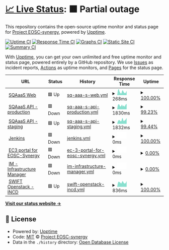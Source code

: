 # [📈 Live Status](https://status.eosc-synergy.eu): <!--live status--> **🟧 Partial outage**

This repository contains the open-source uptime monitor and status page for [Project EOSC-synergy](www.eosc-synergy.eu), powered by [Upptime](https://github.com/upptime/upptime).

[![Uptime CI](https://github.com/eosc-synergy/status/workflows/Uptime%20CI/badge.svg)](https://github.com/eosc-synergy/status/actions?query=workflow%3A%22Uptime+CI%22)
[![Response Time CI](https://github.com/eosc-synergy/status/workflows/Response%20Time%20CI/badge.svg)](https://github.com/eosc-synergy/status/actions?query=workflow%3A%22Response+Time+CI%22)
[![Graphs CI](https://github.com/eosc-synergy/status/workflows/Graphs%20CI/badge.svg)](https://github.com/eosc-synergy/status/actions?query=workflow%3A%22Graphs+CI%22)
[![Static Site CI](https://github.com/eosc-synergy/status/workflows/Static%20Site%20CI/badge.svg)](https://github.com/eosc-synergy/status/actions?query=workflow%3A%22Static+Site+CI%22)
[![Summary CI](https://github.com/eosc-synergy/status/workflows/Summary%20CI/badge.svg)](https://github.com/eosc-synergy/status/actions?query=workflow%3A%22Summary+CI%22)

With [Upptime](https://upptime.js.org), you can get your own unlimited and free uptime monitor and status page, powered entirely by a GitHub repository. We use [Issues](https://github.com/eosc-synergy/status/issues) as incident reports, [Actions](https://github.com/eosc-synergy/status/actions) as uptime monitors, and [Pages](https://status.eosc-synergy.eu) for the status page.

<!--start: status pages-->
<!-- This summary is generated by Upptime (https://github.com/upptime/upptime) -->
<!-- Do not edit this manually, your changes will be overwritten -->
<!-- prettier-ignore -->
| URL | Status | History | Response Time | Uptime |
| --- | ------ | ------- | ------------- | ------ |
| <img alt="" src="https://www.eosc-synergy.eu/wp-content/uploads/EOSC-Synergy-Logo-mini-png.png" height="13"> [SQAaaS Web](https://sqaaas.eosc-synergy.eu/) | 🟩 Up | [sq-aaa-s-web.yml](https://github.com/EOSC-synergy/status/commits/HEAD/history/sq-aaa-s-web.yml) | <details><summary><img alt="Response time graph" src="./graphs/sq-aaa-s-web/response-time-week.png" height="20"> 268ms</summary><br><a href="https://status.eosc-synergy.eu/history/sq-aaa-s-web"><img alt="Response time 238" src="https://img.shields.io/endpoint?url=https%3A%2F%2Fraw.githubusercontent.com%2FEOSC-synergy%2Fstatus%2FHEAD%2Fapi%2Fsq-aaa-s-web%2Fresponse-time.json"></a><br><a href="https://status.eosc-synergy.eu/history/sq-aaa-s-web"><img alt="24-hour response time 329" src="https://img.shields.io/endpoint?url=https%3A%2F%2Fraw.githubusercontent.com%2FEOSC-synergy%2Fstatus%2FHEAD%2Fapi%2Fsq-aaa-s-web%2Fresponse-time-day.json"></a><br><a href="https://status.eosc-synergy.eu/history/sq-aaa-s-web"><img alt="7-day response time 268" src="https://img.shields.io/endpoint?url=https%3A%2F%2Fraw.githubusercontent.com%2FEOSC-synergy%2Fstatus%2FHEAD%2Fapi%2Fsq-aaa-s-web%2Fresponse-time-week.json"></a><br><a href="https://status.eosc-synergy.eu/history/sq-aaa-s-web"><img alt="30-day response time 259" src="https://img.shields.io/endpoint?url=https%3A%2F%2Fraw.githubusercontent.com%2FEOSC-synergy%2Fstatus%2FHEAD%2Fapi%2Fsq-aaa-s-web%2Fresponse-time-month.json"></a><br><a href="https://status.eosc-synergy.eu/history/sq-aaa-s-web"><img alt="1-year response time 251" src="https://img.shields.io/endpoint?url=https%3A%2F%2Fraw.githubusercontent.com%2FEOSC-synergy%2Fstatus%2FHEAD%2Fapi%2Fsq-aaa-s-web%2Fresponse-time-year.json"></a></details> | <details><summary><a href="https://status.eosc-synergy.eu/history/sq-aaa-s-web">100.00%</a></summary><a href="https://status.eosc-synergy.eu/history/sq-aaa-s-web"><img alt="All-time uptime 99.99%" src="https://img.shields.io/endpoint?url=https%3A%2F%2Fraw.githubusercontent.com%2FEOSC-synergy%2Fstatus%2FHEAD%2Fapi%2Fsq-aaa-s-web%2Fuptime.json"></a><br><a href="https://status.eosc-synergy.eu/history/sq-aaa-s-web"><img alt="24-hour uptime 100.00%" src="https://img.shields.io/endpoint?url=https%3A%2F%2Fraw.githubusercontent.com%2FEOSC-synergy%2Fstatus%2FHEAD%2Fapi%2Fsq-aaa-s-web%2Fuptime-day.json"></a><br><a href="https://status.eosc-synergy.eu/history/sq-aaa-s-web"><img alt="7-day uptime 100.00%" src="https://img.shields.io/endpoint?url=https%3A%2F%2Fraw.githubusercontent.com%2FEOSC-synergy%2Fstatus%2FHEAD%2Fapi%2Fsq-aaa-s-web%2Fuptime-week.json"></a><br><a href="https://status.eosc-synergy.eu/history/sq-aaa-s-web"><img alt="30-day uptime 100.00%" src="https://img.shields.io/endpoint?url=https%3A%2F%2Fraw.githubusercontent.com%2FEOSC-synergy%2Fstatus%2FHEAD%2Fapi%2Fsq-aaa-s-web%2Fuptime-month.json"></a><br><a href="https://status.eosc-synergy.eu/history/sq-aaa-s-web"><img alt="1-year uptime 100.00%" src="https://img.shields.io/endpoint?url=https%3A%2F%2Fraw.githubusercontent.com%2FEOSC-synergy%2Fstatus%2FHEAD%2Fapi%2Fsq-aaa-s-web%2Fuptime-year.json"></a></details>
| <img alt="" src="https://upload.wikimedia.org/wikipedia/commons/a/ab/Swagger-logo.png" height="13"> [SQAaaS API - production](https://api.sqaaas.eosc-synergy.eu/v1/ui) | 🟥 Down | [sq-aaa-s-api-production.yml](https://github.com/EOSC-synergy/status/commits/HEAD/history/sq-aaa-s-api-production.yml) | <details><summary><img alt="Response time graph" src="./graphs/sq-aaa-s-api-production/response-time-week.png" height="20"> 1830ms</summary><br><a href="https://status.eosc-synergy.eu/history/sq-aaa-s-api-production"><img alt="Response time 1909" src="https://img.shields.io/endpoint?url=https%3A%2F%2Fraw.githubusercontent.com%2FEOSC-synergy%2Fstatus%2FHEAD%2Fapi%2Fsq-aaa-s-api-production%2Fresponse-time.json"></a><br><a href="https://status.eosc-synergy.eu/history/sq-aaa-s-api-production"><img alt="24-hour response time 2143" src="https://img.shields.io/endpoint?url=https%3A%2F%2Fraw.githubusercontent.com%2FEOSC-synergy%2Fstatus%2FHEAD%2Fapi%2Fsq-aaa-s-api-production%2Fresponse-time-day.json"></a><br><a href="https://status.eosc-synergy.eu/history/sq-aaa-s-api-production"><img alt="7-day response time 1830" src="https://img.shields.io/endpoint?url=https%3A%2F%2Fraw.githubusercontent.com%2FEOSC-synergy%2Fstatus%2FHEAD%2Fapi%2Fsq-aaa-s-api-production%2Fresponse-time-week.json"></a><br><a href="https://status.eosc-synergy.eu/history/sq-aaa-s-api-production"><img alt="30-day response time 1880" src="https://img.shields.io/endpoint?url=https%3A%2F%2Fraw.githubusercontent.com%2FEOSC-synergy%2Fstatus%2FHEAD%2Fapi%2Fsq-aaa-s-api-production%2Fresponse-time-month.json"></a><br><a href="https://status.eosc-synergy.eu/history/sq-aaa-s-api-production"><img alt="1-year response time 1945" src="https://img.shields.io/endpoint?url=https%3A%2F%2Fraw.githubusercontent.com%2FEOSC-synergy%2Fstatus%2FHEAD%2Fapi%2Fsq-aaa-s-api-production%2Fresponse-time-year.json"></a></details> | <details><summary><a href="https://status.eosc-synergy.eu/history/sq-aaa-s-api-production">99.23%</a></summary><a href="https://status.eosc-synergy.eu/history/sq-aaa-s-api-production"><img alt="All-time uptime 95.74%" src="https://img.shields.io/endpoint?url=https%3A%2F%2Fraw.githubusercontent.com%2FEOSC-synergy%2Fstatus%2FHEAD%2Fapi%2Fsq-aaa-s-api-production%2Fuptime.json"></a><br><a href="https://status.eosc-synergy.eu/history/sq-aaa-s-api-production"><img alt="24-hour uptime 97.50%" src="https://img.shields.io/endpoint?url=https%3A%2F%2Fraw.githubusercontent.com%2FEOSC-synergy%2Fstatus%2FHEAD%2Fapi%2Fsq-aaa-s-api-production%2Fuptime-day.json"></a><br><a href="https://status.eosc-synergy.eu/history/sq-aaa-s-api-production"><img alt="7-day uptime 99.23%" src="https://img.shields.io/endpoint?url=https%3A%2F%2Fraw.githubusercontent.com%2FEOSC-synergy%2Fstatus%2FHEAD%2Fapi%2Fsq-aaa-s-api-production%2Fuptime-week.json"></a><br><a href="https://status.eosc-synergy.eu/history/sq-aaa-s-api-production"><img alt="30-day uptime 99.66%" src="https://img.shields.io/endpoint?url=https%3A%2F%2Fraw.githubusercontent.com%2FEOSC-synergy%2Fstatus%2FHEAD%2Fapi%2Fsq-aaa-s-api-production%2Fuptime-month.json"></a><br><a href="https://status.eosc-synergy.eu/history/sq-aaa-s-api-production"><img alt="1-year uptime 98.04%" src="https://img.shields.io/endpoint?url=https%3A%2F%2Fraw.githubusercontent.com%2FEOSC-synergy%2Fstatus%2FHEAD%2Fapi%2Fsq-aaa-s-api-production%2Fuptime-year.json"></a></details>
| <img alt="" src="https://upload.wikimedia.org/wikipedia/commons/a/ab/Swagger-logo.png" height="13"> [SQAaaS API - staging](https://api-staging.sqaaas.eosc-synergy.eu/v1/ui) | 🟩 Up | [sq-aaa-s-api-staging.yml](https://github.com/EOSC-synergy/status/commits/HEAD/history/sq-aaa-s-api-staging.yml) | <details><summary><img alt="Response time graph" src="./graphs/sq-aaa-s-api-staging/response-time-week.png" height="20"> 1832ms</summary><br><a href="https://status.eosc-synergy.eu/history/sq-aaa-s-api-staging"><img alt="Response time 1759" src="https://img.shields.io/endpoint?url=https%3A%2F%2Fraw.githubusercontent.com%2FEOSC-synergy%2Fstatus%2FHEAD%2Fapi%2Fsq-aaa-s-api-staging%2Fresponse-time.json"></a><br><a href="https://status.eosc-synergy.eu/history/sq-aaa-s-api-staging"><img alt="24-hour response time 2225" src="https://img.shields.io/endpoint?url=https%3A%2F%2Fraw.githubusercontent.com%2FEOSC-synergy%2Fstatus%2FHEAD%2Fapi%2Fsq-aaa-s-api-staging%2Fresponse-time-day.json"></a><br><a href="https://status.eosc-synergy.eu/history/sq-aaa-s-api-staging"><img alt="7-day response time 1832" src="https://img.shields.io/endpoint?url=https%3A%2F%2Fraw.githubusercontent.com%2FEOSC-synergy%2Fstatus%2FHEAD%2Fapi%2Fsq-aaa-s-api-staging%2Fresponse-time-week.json"></a><br><a href="https://status.eosc-synergy.eu/history/sq-aaa-s-api-staging"><img alt="30-day response time 1718" src="https://img.shields.io/endpoint?url=https%3A%2F%2Fraw.githubusercontent.com%2FEOSC-synergy%2Fstatus%2FHEAD%2Fapi%2Fsq-aaa-s-api-staging%2Fresponse-time-month.json"></a><br><a href="https://status.eosc-synergy.eu/history/sq-aaa-s-api-staging"><img alt="1-year response time 1772" src="https://img.shields.io/endpoint?url=https%3A%2F%2Fraw.githubusercontent.com%2FEOSC-synergy%2Fstatus%2FHEAD%2Fapi%2Fsq-aaa-s-api-staging%2Fresponse-time-year.json"></a></details> | <details><summary><a href="https://status.eosc-synergy.eu/history/sq-aaa-s-api-staging">99.44%</a></summary><a href="https://status.eosc-synergy.eu/history/sq-aaa-s-api-staging"><img alt="All-time uptime 94.28%" src="https://img.shields.io/endpoint?url=https%3A%2F%2Fraw.githubusercontent.com%2FEOSC-synergy%2Fstatus%2FHEAD%2Fapi%2Fsq-aaa-s-api-staging%2Fuptime.json"></a><br><a href="https://status.eosc-synergy.eu/history/sq-aaa-s-api-staging"><img alt="24-hour uptime 97.69%" src="https://img.shields.io/endpoint?url=https%3A%2F%2Fraw.githubusercontent.com%2FEOSC-synergy%2Fstatus%2FHEAD%2Fapi%2Fsq-aaa-s-api-staging%2Fuptime-day.json"></a><br><a href="https://status.eosc-synergy.eu/history/sq-aaa-s-api-staging"><img alt="7-day uptime 99.44%" src="https://img.shields.io/endpoint?url=https%3A%2F%2Fraw.githubusercontent.com%2FEOSC-synergy%2Fstatus%2FHEAD%2Fapi%2Fsq-aaa-s-api-staging%2Fuptime-week.json"></a><br><a href="https://status.eosc-synergy.eu/history/sq-aaa-s-api-staging"><img alt="30-day uptime 99.82%" src="https://img.shields.io/endpoint?url=https%3A%2F%2Fraw.githubusercontent.com%2FEOSC-synergy%2Fstatus%2FHEAD%2Fapi%2Fsq-aaa-s-api-staging%2Fuptime-month.json"></a><br><a href="https://status.eosc-synergy.eu/history/sq-aaa-s-api-staging"><img alt="1-year uptime 98.05%" src="https://img.shields.io/endpoint?url=https%3A%2F%2Fraw.githubusercontent.com%2FEOSC-synergy%2Fstatus%2FHEAD%2Fapi%2Fsq-aaa-s-api-staging%2Fuptime-year.json"></a></details>
| <img alt="" src="https://encrypted-tbn0.gstatic.com/images?q=tbn:ANd9GcTvpNArYk3fL0rZo9sh2nD7P2EHj-ul01oCOA&usqp=CAU" height="13"> [Jenkins](https://jenkins.eosc-synergy.eu/) | 🟥 Down | [jenkins.yml](https://github.com/EOSC-synergy/status/commits/HEAD/history/jenkins.yml) | <details><summary><img alt="Response time graph" src="./graphs/jenkins/response-time-week.png" height="20"> 0ms</summary><br><a href="https://status.eosc-synergy.eu/history/jenkins"><img alt="Response time 1356" src="https://img.shields.io/endpoint?url=https%3A%2F%2Fraw.githubusercontent.com%2FEOSC-synergy%2Fstatus%2FHEAD%2Fapi%2Fjenkins%2Fresponse-time.json"></a><br><a href="https://status.eosc-synergy.eu/history/jenkins"><img alt="24-hour response time 0" src="https://img.shields.io/endpoint?url=https%3A%2F%2Fraw.githubusercontent.com%2FEOSC-synergy%2Fstatus%2FHEAD%2Fapi%2Fjenkins%2Fresponse-time-day.json"></a><br><a href="https://status.eosc-synergy.eu/history/jenkins"><img alt="7-day response time 0" src="https://img.shields.io/endpoint?url=https%3A%2F%2Fraw.githubusercontent.com%2FEOSC-synergy%2Fstatus%2FHEAD%2Fapi%2Fjenkins%2Fresponse-time-week.json"></a><br><a href="https://status.eosc-synergy.eu/history/jenkins"><img alt="30-day response time 0" src="https://img.shields.io/endpoint?url=https%3A%2F%2Fraw.githubusercontent.com%2FEOSC-synergy%2Fstatus%2FHEAD%2Fapi%2Fjenkins%2Fresponse-time-month.json"></a><br><a href="https://status.eosc-synergy.eu/history/jenkins"><img alt="1-year response time 1377" src="https://img.shields.io/endpoint?url=https%3A%2F%2Fraw.githubusercontent.com%2FEOSC-synergy%2Fstatus%2FHEAD%2Fapi%2Fjenkins%2Fresponse-time-year.json"></a></details> | <details><summary><a href="https://status.eosc-synergy.eu/history/jenkins">100.00%</a></summary><a href="https://status.eosc-synergy.eu/history/jenkins"><img alt="All-time uptime 94.14%" src="https://img.shields.io/endpoint?url=https%3A%2F%2Fraw.githubusercontent.com%2FEOSC-synergy%2Fstatus%2FHEAD%2Fapi%2Fjenkins%2Fuptime.json"></a><br><a href="https://status.eosc-synergy.eu/history/jenkins"><img alt="24-hour uptime 100.00%" src="https://img.shields.io/endpoint?url=https%3A%2F%2Fraw.githubusercontent.com%2FEOSC-synergy%2Fstatus%2FHEAD%2Fapi%2Fjenkins%2Fuptime-day.json"></a><br><a href="https://status.eosc-synergy.eu/history/jenkins"><img alt="7-day uptime 100.00%" src="https://img.shields.io/endpoint?url=https%3A%2F%2Fraw.githubusercontent.com%2FEOSC-synergy%2Fstatus%2FHEAD%2Fapi%2Fjenkins%2Fuptime-week.json"></a><br><a href="https://status.eosc-synergy.eu/history/jenkins"><img alt="30-day uptime 100.00%" src="https://img.shields.io/endpoint?url=https%3A%2F%2Fraw.githubusercontent.com%2FEOSC-synergy%2Fstatus%2FHEAD%2Fapi%2Fjenkins%2Fuptime-month.json"></a><br><a href="https://status.eosc-synergy.eu/history/jenkins"><img alt="1-year uptime 100.00%" src="https://img.shields.io/endpoint?url=https%3A%2F%2Fraw.githubusercontent.com%2FEOSC-synergy%2Fstatus%2FHEAD%2Fapi%2Fjenkins%2Fuptime-year.json"></a></details>
| <img alt="" src="https://servproject.i3m.upv.es/ec3/img/ec3-small.png" height="13"> [EC3 portal for EOSC-Synergy](https://servproject.i3m.upv.es/ec3-synergy/) | 🟥 Down | [ec-3-portal-for-eosc-synergy.yml](https://github.com/EOSC-synergy/status/commits/HEAD/history/ec-3-portal-for-eosc-synergy.yml) | <details><summary><img alt="Response time graph" src="./graphs/ec-3-portal-for-eosc-synergy/response-time-week.png" height="20"> 0ms</summary><br><a href="https://status.eosc-synergy.eu/history/ec-3-portal-for-eosc-synergy"><img alt="Response time 0" src="https://img.shields.io/endpoint?url=https%3A%2F%2Fraw.githubusercontent.com%2FEOSC-synergy%2Fstatus%2FHEAD%2Fapi%2Fec-3-portal-for-eosc-synergy%2Fresponse-time.json"></a><br><a href="https://status.eosc-synergy.eu/history/ec-3-portal-for-eosc-synergy"><img alt="24-hour response time 0" src="https://img.shields.io/endpoint?url=https%3A%2F%2Fraw.githubusercontent.com%2FEOSC-synergy%2Fstatus%2FHEAD%2Fapi%2Fec-3-portal-for-eosc-synergy%2Fresponse-time-day.json"></a><br><a href="https://status.eosc-synergy.eu/history/ec-3-portal-for-eosc-synergy"><img alt="7-day response time 0" src="https://img.shields.io/endpoint?url=https%3A%2F%2Fraw.githubusercontent.com%2FEOSC-synergy%2Fstatus%2FHEAD%2Fapi%2Fec-3-portal-for-eosc-synergy%2Fresponse-time-week.json"></a><br><a href="https://status.eosc-synergy.eu/history/ec-3-portal-for-eosc-synergy"><img alt="30-day response time 0" src="https://img.shields.io/endpoint?url=https%3A%2F%2Fraw.githubusercontent.com%2FEOSC-synergy%2Fstatus%2FHEAD%2Fapi%2Fec-3-portal-for-eosc-synergy%2Fresponse-time-month.json"></a><br><a href="https://status.eosc-synergy.eu/history/ec-3-portal-for-eosc-synergy"><img alt="1-year response time 0" src="https://img.shields.io/endpoint?url=https%3A%2F%2Fraw.githubusercontent.com%2FEOSC-synergy%2Fstatus%2FHEAD%2Fapi%2Fec-3-portal-for-eosc-synergy%2Fresponse-time-year.json"></a></details> | <details><summary><a href="https://status.eosc-synergy.eu/history/ec-3-portal-for-eosc-synergy">0.00%</a></summary><a href="https://status.eosc-synergy.eu/history/ec-3-portal-for-eosc-synergy"><img alt="All-time uptime 37.13%" src="https://img.shields.io/endpoint?url=https%3A%2F%2Fraw.githubusercontent.com%2FEOSC-synergy%2Fstatus%2FHEAD%2Fapi%2Fec-3-portal-for-eosc-synergy%2Fuptime.json"></a><br><a href="https://status.eosc-synergy.eu/history/ec-3-portal-for-eosc-synergy"><img alt="24-hour uptime 0.00%" src="https://img.shields.io/endpoint?url=https%3A%2F%2Fraw.githubusercontent.com%2FEOSC-synergy%2Fstatus%2FHEAD%2Fapi%2Fec-3-portal-for-eosc-synergy%2Fuptime-day.json"></a><br><a href="https://status.eosc-synergy.eu/history/ec-3-portal-for-eosc-synergy"><img alt="7-day uptime 0.00%" src="https://img.shields.io/endpoint?url=https%3A%2F%2Fraw.githubusercontent.com%2FEOSC-synergy%2Fstatus%2FHEAD%2Fapi%2Fec-3-portal-for-eosc-synergy%2Fuptime-week.json"></a><br><a href="https://status.eosc-synergy.eu/history/ec-3-portal-for-eosc-synergy"><img alt="30-day uptime 0.00%" src="https://img.shields.io/endpoint?url=https%3A%2F%2Fraw.githubusercontent.com%2FEOSC-synergy%2Fstatus%2FHEAD%2Fapi%2Fec-3-portal-for-eosc-synergy%2Fuptime-month.json"></a><br><a href="https://status.eosc-synergy.eu/history/ec-3-portal-for-eosc-synergy"><img alt="1-year uptime 0.00%" src="https://img.shields.io/endpoint?url=https%3A%2F%2Fraw.githubusercontent.com%2FEOSC-synergy%2Fstatus%2FHEAD%2Fapi%2Fec-3-portal-for-eosc-synergy%2Fuptime-year.json"></a></details>
| <img alt="" src="https://appsgrycap.i3m.upv.es:31443/im-dashboard/static/images/favicon_io/favicon-32x32.png" height="13"> [IM - Infrastructure Manager](https://appsgrycap.i3m.upv.es:31443/im-dashboard/login) | 🟥 Down | [im-infrastructure-manager.yml](https://github.com/EOSC-synergy/status/commits/HEAD/history/im-infrastructure-manager.yml) | <details><summary><img alt="Response time graph" src="./graphs/im-infrastructure-manager/response-time-week.png" height="20"> 0ms</summary><br><a href="https://status.eosc-synergy.eu/history/im-infrastructure-manager"><img alt="Response time 711" src="https://img.shields.io/endpoint?url=https%3A%2F%2Fraw.githubusercontent.com%2FEOSC-synergy%2Fstatus%2FHEAD%2Fapi%2Fim-infrastructure-manager%2Fresponse-time.json"></a><br><a href="https://status.eosc-synergy.eu/history/im-infrastructure-manager"><img alt="24-hour response time 0" src="https://img.shields.io/endpoint?url=https%3A%2F%2Fraw.githubusercontent.com%2FEOSC-synergy%2Fstatus%2FHEAD%2Fapi%2Fim-infrastructure-manager%2Fresponse-time-day.json"></a><br><a href="https://status.eosc-synergy.eu/history/im-infrastructure-manager"><img alt="7-day response time 0" src="https://img.shields.io/endpoint?url=https%3A%2F%2Fraw.githubusercontent.com%2FEOSC-synergy%2Fstatus%2FHEAD%2Fapi%2Fim-infrastructure-manager%2Fresponse-time-week.json"></a><br><a href="https://status.eosc-synergy.eu/history/im-infrastructure-manager"><img alt="30-day response time 0" src="https://img.shields.io/endpoint?url=https%3A%2F%2Fraw.githubusercontent.com%2FEOSC-synergy%2Fstatus%2FHEAD%2Fapi%2Fim-infrastructure-manager%2Fresponse-time-month.json"></a><br><a href="https://status.eosc-synergy.eu/history/im-infrastructure-manager"><img alt="1-year response time 656" src="https://img.shields.io/endpoint?url=https%3A%2F%2Fraw.githubusercontent.com%2FEOSC-synergy%2Fstatus%2FHEAD%2Fapi%2Fim-infrastructure-manager%2Fresponse-time-year.json"></a></details> | <details><summary><a href="https://status.eosc-synergy.eu/history/im-infrastructure-manager">0.00%</a></summary><a href="https://status.eosc-synergy.eu/history/im-infrastructure-manager"><img alt="All-time uptime 77.49%" src="https://img.shields.io/endpoint?url=https%3A%2F%2Fraw.githubusercontent.com%2FEOSC-synergy%2Fstatus%2FHEAD%2Fapi%2Fim-infrastructure-manager%2Fuptime.json"></a><br><a href="https://status.eosc-synergy.eu/history/im-infrastructure-manager"><img alt="24-hour uptime 0.00%" src="https://img.shields.io/endpoint?url=https%3A%2F%2Fraw.githubusercontent.com%2FEOSC-synergy%2Fstatus%2FHEAD%2Fapi%2Fim-infrastructure-manager%2Fuptime-day.json"></a><br><a href="https://status.eosc-synergy.eu/history/im-infrastructure-manager"><img alt="7-day uptime 0.00%" src="https://img.shields.io/endpoint?url=https%3A%2F%2Fraw.githubusercontent.com%2FEOSC-synergy%2Fstatus%2FHEAD%2Fapi%2Fim-infrastructure-manager%2Fuptime-week.json"></a><br><a href="https://status.eosc-synergy.eu/history/im-infrastructure-manager"><img alt="30-day uptime 0.00%" src="https://img.shields.io/endpoint?url=https%3A%2F%2Fraw.githubusercontent.com%2FEOSC-synergy%2Fstatus%2FHEAD%2Fapi%2Fim-infrastructure-manager%2Fuptime-month.json"></a><br><a href="https://status.eosc-synergy.eu/history/im-infrastructure-manager"><img alt="1-year uptime 7.12%" src="https://img.shields.io/endpoint?url=https%3A%2F%2Fraw.githubusercontent.com%2FEOSC-synergy%2Fstatus%2FHEAD%2Fapi%2Fim-infrastructure-manager%2Fuptime-year.json"></a></details>
| <img alt="" src="https://www.openstack.org/themes/openstack/images/project-mascots/Swift/OpenStack_Project_Swift_vertical.jpg" height="13"> [SWIFT Openstack - INCD](https://stratus-stor.ncg.ingrid.pt:8080/) | 🟩 Up | [swift-openstack-incd.yml](https://github.com/EOSC-synergy/status/commits/HEAD/history/swift-openstack-incd.yml) | <details><summary><img alt="Response time graph" src="./graphs/swift-openstack-incd/response-time-week.png" height="20"> 836ms</summary><br><a href="https://status.eosc-synergy.eu/history/swift-openstack-incd"><img alt="Response time 802" src="https://img.shields.io/endpoint?url=https%3A%2F%2Fraw.githubusercontent.com%2FEOSC-synergy%2Fstatus%2FHEAD%2Fapi%2Fswift-openstack-incd%2Fresponse-time.json"></a><br><a href="https://status.eosc-synergy.eu/history/swift-openstack-incd"><img alt="24-hour response time 1070" src="https://img.shields.io/endpoint?url=https%3A%2F%2Fraw.githubusercontent.com%2FEOSC-synergy%2Fstatus%2FHEAD%2Fapi%2Fswift-openstack-incd%2Fresponse-time-day.json"></a><br><a href="https://status.eosc-synergy.eu/history/swift-openstack-incd"><img alt="7-day response time 836" src="https://img.shields.io/endpoint?url=https%3A%2F%2Fraw.githubusercontent.com%2FEOSC-synergy%2Fstatus%2FHEAD%2Fapi%2Fswift-openstack-incd%2Fresponse-time-week.json"></a><br><a href="https://status.eosc-synergy.eu/history/swift-openstack-incd"><img alt="30-day response time 794" src="https://img.shields.io/endpoint?url=https%3A%2F%2Fraw.githubusercontent.com%2FEOSC-synergy%2Fstatus%2FHEAD%2Fapi%2Fswift-openstack-incd%2Fresponse-time-month.json"></a><br><a href="https://status.eosc-synergy.eu/history/swift-openstack-incd"><img alt="1-year response time 817" src="https://img.shields.io/endpoint?url=https%3A%2F%2Fraw.githubusercontent.com%2FEOSC-synergy%2Fstatus%2FHEAD%2Fapi%2Fswift-openstack-incd%2Fresponse-time-year.json"></a></details> | <details><summary><a href="https://status.eosc-synergy.eu/history/swift-openstack-incd">100.00%</a></summary><a href="https://status.eosc-synergy.eu/history/swift-openstack-incd"><img alt="All-time uptime 99.71%" src="https://img.shields.io/endpoint?url=https%3A%2F%2Fraw.githubusercontent.com%2FEOSC-synergy%2Fstatus%2FHEAD%2Fapi%2Fswift-openstack-incd%2Fuptime.json"></a><br><a href="https://status.eosc-synergy.eu/history/swift-openstack-incd"><img alt="24-hour uptime 100.00%" src="https://img.shields.io/endpoint?url=https%3A%2F%2Fraw.githubusercontent.com%2FEOSC-synergy%2Fstatus%2FHEAD%2Fapi%2Fswift-openstack-incd%2Fuptime-day.json"></a><br><a href="https://status.eosc-synergy.eu/history/swift-openstack-incd"><img alt="7-day uptime 100.00%" src="https://img.shields.io/endpoint?url=https%3A%2F%2Fraw.githubusercontent.com%2FEOSC-synergy%2Fstatus%2FHEAD%2Fapi%2Fswift-openstack-incd%2Fuptime-week.json"></a><br><a href="https://status.eosc-synergy.eu/history/swift-openstack-incd"><img alt="30-day uptime 100.00%" src="https://img.shields.io/endpoint?url=https%3A%2F%2Fraw.githubusercontent.com%2FEOSC-synergy%2Fstatus%2FHEAD%2Fapi%2Fswift-openstack-incd%2Fuptime-month.json"></a><br><a href="https://status.eosc-synergy.eu/history/swift-openstack-incd"><img alt="1-year uptime 98.97%" src="https://img.shields.io/endpoint?url=https%3A%2F%2Fraw.githubusercontent.com%2FEOSC-synergy%2Fstatus%2FHEAD%2Fapi%2Fswift-openstack-incd%2Fuptime-year.json"></a></details>

<!--end: status pages-->

[**Visit our status website →**](https://status.eosc-synergy.eu)

## 📄 License

- Powered by: [Upptime](https://github.com/upptime/upptime)
- Code: [MIT](./LICENSE) © [Project EOSC-synergy](www.eosc-synergy.eu)
- Data in the `./history` directory: [Open Database License](https://opendatacommons.org/licenses/odbl/1-0/)
